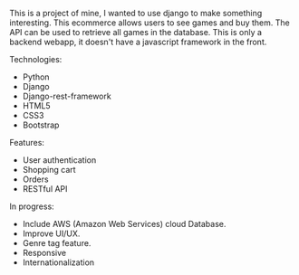 This is a project of mine, I wanted to use django to make something interesting. 
This ecommerce allows users to see games and buy them.
The API can be used to retrieve all games in the database.
This is only a backend webapp, it doesn't have a javascript framework in the front.

Technologies:
- Python
- Django
- Django-rest-framework
- HTML5
- CSS3
- Bootstrap

Features:
- User authentication
- Shopping cart
- Orders
- RESTful API

In progress:
- Include AWS (Amazon Web Services) cloud Database.
- Improve UI/UX.
- Genre tag feature.
- Responsive
- Internationalization

